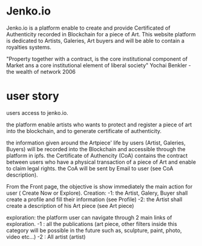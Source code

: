 # Jenko.io
Jenko.io is a platform enable to create and provide Certificated of Authenticity recorded in Blockchain for a piece of Art. This website platform is dedicated to Artists, Galeries, Art buyers and will be able to contain a royalties systems.

"Property together with a contract, is the core institutional component of Market ans a core institutional element of liberal society" Yochai Benkler - the wealth of network 2006

# user story
users access to jenko.io.

the platform enable artists who wants to protect and register a piece of art into the blockchain, and to generate certificate of authenticity. 

the information given around the Artpiece' life by users (Artist, Galeries, Buyers) will be recorded into the Blockchain and accessible through the platform in ipfs. the Certificate of Authencity (CoA) contains the contract between users who have a physical transaction of a piece of Art and enable to claim legal rights. the CoA will be sent by Email to user (see CoA description).


From the Front page, the objective is show immediately the main action for user ( Create Now or Explore).
Creation:
-1: the Artist, Galery, Buyer shall create a profile and fill their information (see Profile)
-2: the Artist shall create a description of his Art piece (see Art piece)

exploration:
the platform user can navigate through 2 main links of exploration.
-1 : all the publications (art piece, other filters inside this category will be possible in the future such as, sculpture, paint, photo, video  etc...)
-2 : All artist (artist)

